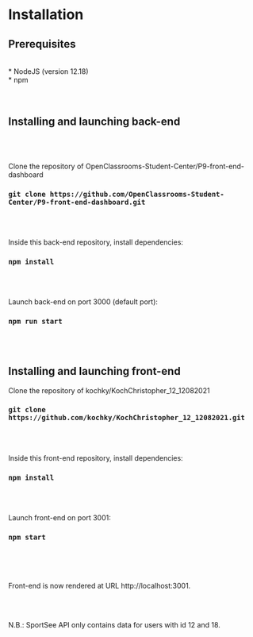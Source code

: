 # Installation



## Prerequisites

<br/> * NodeJS (version 12.18)
<br/> * npm
  <br/><br/><br/>
## Installing and launching back-end

<br/><br/><br/>
Clone the repository of OpenClassrooms-Student-Center/P9-front-end-dashboard
### `git clone https://github.com/OpenClassrooms-Student-Center/P9-front-end-dashboard.git`
<br/><br/>


Inside this back-end repository, install dependencies:
### `npm install`

<br/><br/>

Launch back-end on port 3000 (default port):
### `npm run start`

<br/><br/>


## Installing and launching front-end

Clone the repository of kochky/KochChristopher_12_12082021
### `git clone https://github.com/kochky/KochChristopher_12_12082021.git`
<br/><br/>



Inside this front-end repository, install dependencies:
### `npm install`
<br/><br/>



Launch front-end on port 3001:
### `npm start`
<br/><br/><br/>



Front-end is now rendered at URL http://localhost:3001.

<br/><br/>



N.B.:
SportSee API only contains data for users with id 12 and 18.
